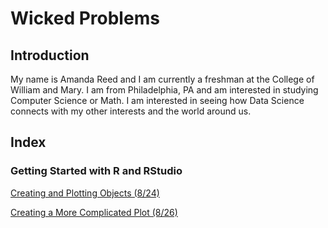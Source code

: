 # Wicked Problems
## Introduction

My name is Amanda Reed and I am currently a freshman at the College of William and Mary. I am from Philadelphia, PA and am interested in studying Computer Science or Math. I am interested in seeing how Data Science connects with my other interests and the world around us.

## Index
### Getting Started with R and RStudio

[Creating and Plotting Objects (8/24)](Plotting-with-R.md)

[Creating a More Complicated Plot (8/26)](complicated-plot.md)
